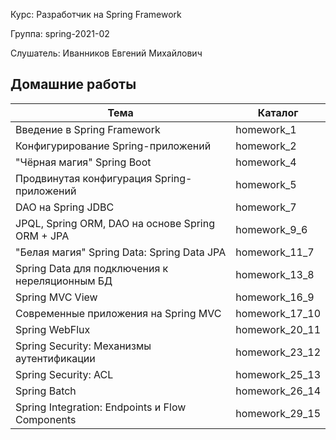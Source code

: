 Курс:      Разработчик на Spring Framework

Группа:    spring-2021-02

Слушатель: Иванников Евгений Михайлович

## Домашние работы

| Тема | Каталог |
| ------ | ------ | 
| Введение в Spring Framework | homework_1 |
| Конфигурирование Spring-приложений | homework_2 |
| "Чёрная магия" Spring Boot | homework_4 |
| Продвинутая конфигурация Spring-приложений | homework_5 |
| DAO на Spring JDBC | homework_7 |
| JPQL, Spring ORM, DAO на основе Spring ORM + JPA | homework_9_6 |
| "Белая магия" Spring Data: Spring Data JPA | homework_11_7 |
| Spring Data для подключения к нереляционным БД | homework_13_8 |
| Spring MVC View | homework_16_9 |
| Современные приложения на Spring MVC | homework_17_10 |
| Spring WebFlux | homework_20_11 |
| Spring Security: Механизмы аутентификации | homework_23_12 |
| Spring Security: ACL  | homework_25_13 |
| Spring Batch | homework_26_14 |
| Spring Integration: Endpoints и Flow Components | homework_29_15 |
